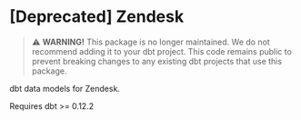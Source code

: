 # [Deprecated] Zendesk

> ⚠️ **WARNING!** This package is no longer maintained. We do not recommend adding it to your dbt project. This code remains public to prevent breaking changes to any existing dbt projects that use this package.


dbt data models for Zendesk.

Requires dbt >= 0.12.2
